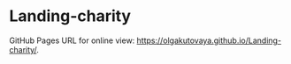 # Landing-charity

GitHub Pages URL for online view: https://olgakutovaya.github.io/Landing-charity/.
